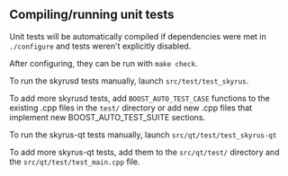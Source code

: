 Compiling/running unit tests
------------------------------------

Unit tests will be automatically compiled if dependencies were met in `./configure`
and tests weren't explicitly disabled.

After configuring, they can be run with `make check`.

To run the skyrusd tests manually, launch `src/test/test_skyrus`.

To add more skyrusd tests, add `BOOST_AUTO_TEST_CASE` functions to the existing
.cpp files in the `test/` directory or add new .cpp files that
implement new BOOST_AUTO_TEST_SUITE sections.

To run the skyrus-qt tests manually, launch `src/qt/test/test_skyrus-qt`

To add more skyrus-qt tests, add them to the `src/qt/test/` directory and
the `src/qt/test/test_main.cpp` file.
